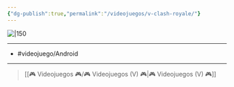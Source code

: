 ```yaml
---
{"dg-publish":true,"permalink":"/videojuegos/v-clash-royale/"}
---
```



![|150](https://images.igdb.com/igdb/image/upload/t_cover_big/co1mb7.jpg)

---

- #videojuego/Android 

---

> [[🎮 Videojuegos 🎮/🎮 Videojuegos (V) 🎮\|🎮 Videojuegos (V) 🎮]]